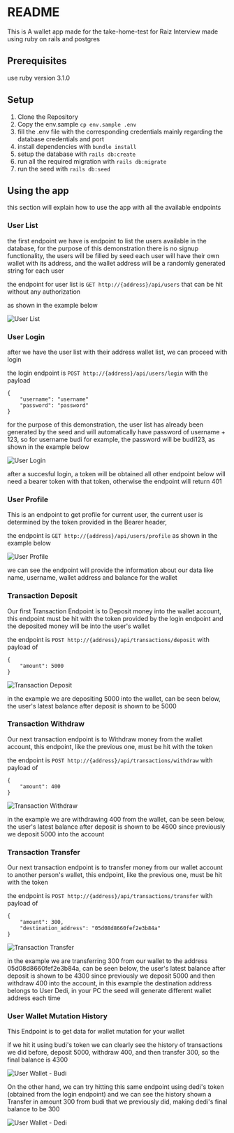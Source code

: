 # README

This is A wallet app made for the take-home-test for Raiz Interview 
made using ruby on rails and postgres

## Prerequisites

use ruby version 3.1.0

## Setup

1. Clone the Repository
2. Copy the env.sample `cp env.sample .env`
3. fill the .env file with the corresponding credentials mainly regarding the database credentials and port
4. install dependencies with `bundle install`
5. setup the database with `rails db:create`
6. run all the required migration with `rails db:migrate`
7. run the seed with `rails db:seed`

## Using the app

this section will explain how to use the app with all the available endpoints

### User List
the first endpoint we have is endpoint to list the users available in the database, for the purpose of this demonstration there is no signup functionality, the users will be filled by seed each user will have their own wallet with its address, and the wallet address will be a randomly generated string for each user

the endpoint for user list is `GET http://{address}/api/users` that can be hit without any authorization

as shown in the example below

![User List](img/user-list.png)

### User Login
after we have the user list with their address wallet list, we can proceed with login

the login endpoint is `POST http://{address}/api/users/login`
with the payload 
```
{
    "username": "username"
    "password": "password"
}
```

for the purpose of this demonstration, the user list has already been generated by the seed and will automatically have password of username + 123, so for username budi for example, the password will be budi123, as shown in the example below

![User Login](img/login-budi.png)

after a succesful login, a token will be obtained
all other endpoint below will need a bearer token with that token, otherwise the endpoint will return 401

### User Profile
This is an endpoint to get profile for current user, the current user is determined by the token provided in the Bearer header, 

the endpoint is `GET http://{address}/api/users/profile`
as shown in the example below

![User Profile](img/profile-budi.png)

we can see the endpoint will provide the information about our data like name, username, wallet address and balance for the wallet


### Transaction Deposit
Our first Transaction Endpoint is to Deposit money into the wallet account, this endpoint must be hit with the token provided by the login endpoint and the deposited money will be into the user's wallet

the endpoint is `POST http://{address}/api/transactions/deposit`
with payload of 
```
{
    "amount": 5000
}
```

![Transaction Deposit](img/deposit-budi.png)

in the example we are depositing 5000 into the wallet, can be seen below, the user's latest balance after deposit is shown to be 5000

### Transaction Withdraw
Our next transaction endpoint is to Withdraw money from the wallet account, this endpoint, like the previous one, must be hit with the token

the endpoint is `POST http://{address}/api/transactions/withdraw`
with payload of 
```
{
    "amount": 400
}
```

![Transaction Withdraw](img/withdraw-budi.png)

in the example we are withdrawing 400 from the wallet, can be seen below, the user's latest balance after deposit is shown to be 4600 since previously we deposit 5000 into the account

### Transaction Transfer
Our next transaction endpoint is to transfer money from our wallet account to another person's wallet, this endpoint, like the previous one, must be hit with the token

the endpoint is `POST http://{address}/api/transactions/transfer`
with payload of 
```
{
    "amount": 300,
    "destination_address": "05d08d8660fef2e3b84a"
}
```

![Transaction Transfer](img/transfer-budi.png)

in the example we are transferring 300 from our wallet to the address 05d08d8660fef2e3b84a, can be seen below, the user's latest balance after deposit is shown to be 4300 since previously we deposit 5000 and then withdraw 400 into the account, in this example the destination address belongs to User Dedi, in your PC the seed will generate different wallet address each time

### User Wallet Mutation History
This Endpoint is to get data for wallet mutation for your wallet

if we hit it using budi's token we can clearly see the history of transactions we did before, deposit 5000, withdraw 400, and then transfer 300, so the final balance is 4300

![User Wallet - Budi](img/wallet-budi.png)

On the other hand, we can try hitting this same endpoint using dedi's token (obtained from the login endpoint)
and we can see the history shown a Transfer in amount 300 from budi that we previously did, making dedi's final balance to be 300

![User Wallet - Dedi](img/wallet-dedi.png)